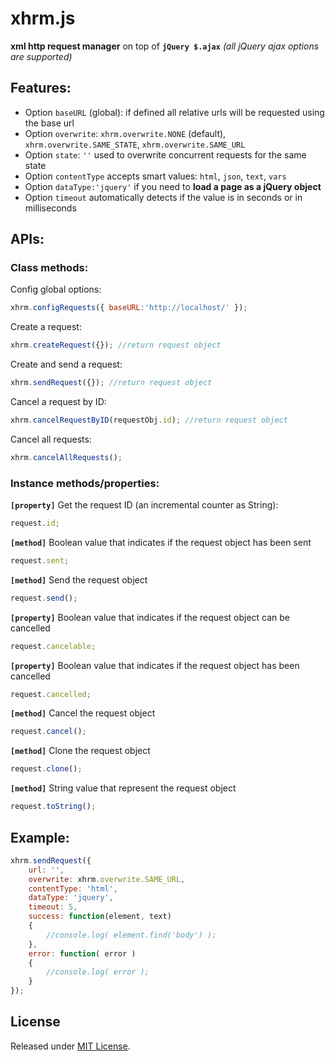# xhrm.js
**xml http request manager** on top of **`jQuery $.ajax`** *(all jQuery ajax options are supported)*

## Features:
- Option `baseURL` (global): if defined all relative urls will be requested using the base url
- Option `overwrite`: `xhrm.overwrite.NONE` (default), `xhrm.overwrite.SAME_STATE`, `xhrm.overwrite.SAME_URL`
- Option `state`: `''` used to overwrite concurrent requests for the same state
- Option `contentType` accepts smart values: `html`, `json`, `text`, `vars`
- Option `dataType:'jquery'` if you need to **load a page as a jQuery object**
- Option `timeout` automatically detects if the value is in seconds or in milliseconds

## APIs:
### Class methods:
Config global options:
```JavaScript
xhrm.configRequests({ baseURL:'http://localhost/' });
```
Create a request:
```JavaScript
xhrm.createRequest({}); //return request object
```
Create and send a request:
```JavaScript
xhrm.sendRequest({}); //return request object
```
Cancel a request by ID:
```JavaScript
xhrm.cancelRequestByID(requestObj.id); //return request object
```
Cancel all requests:
```JavaScript
xhrm.cancelAllRequests();
```

### Instance methods/properties:
**`[property]`** Get the request ID (an incremental counter as String):
```JavaScript
request.id;
```
**`[method]`** Boolean value that indicates if the request object has been sent
```JavaScript
request.sent;
```
**`[method]`** Send the request object
```JavaScript
request.send();
```
**`[property]`** Boolean value that indicates if the request object can be cancelled
```JavaScript
request.cancelable;
```
**`[property]`** Boolean value that indicates if the request object has been cancelled
```JavaScript
request.cancelled;
```
**`[method]`** Cancel the request object
```JavaScript
request.cancel();
```
**`[method]`** Clone the request object
```JavaScript
request.clone();
```
**`[method]`** String value that represent the request object
```JavaScript
request.toString();
```

## Example:
```JavaScript
xhrm.sendRequest({
    url: '',
    overwrite: xhrm.overwrite.SAME_URL,
    contentType: 'html',
    dataType: 'jquery',
    timeout: 5, 
    success: function(element, text)
    {
        //console.log( element.find('body') );
    },
    error: function( error )
    {
        //console.log( error );
    }
});
```

## License
Released under [MIT License](LICENSE).
